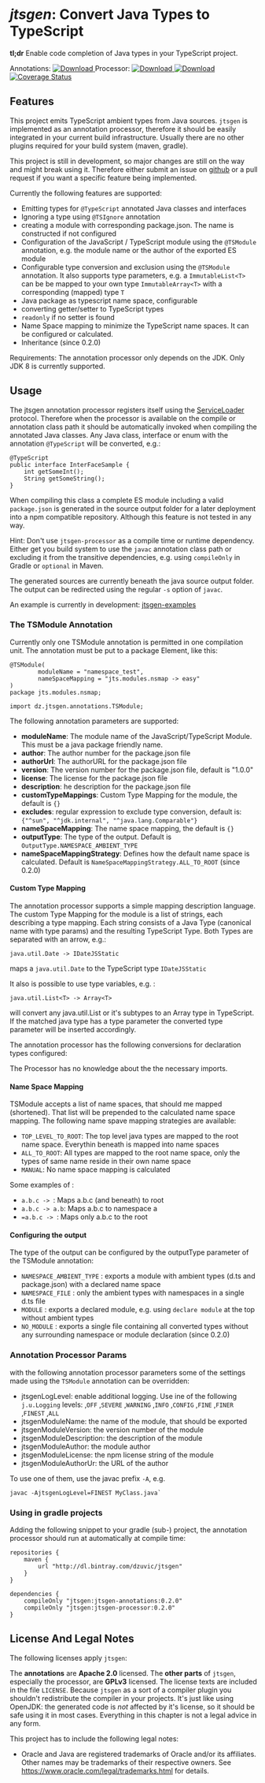 # _jtsgen_: Convert Java Types to TypeScript

**tl;dr** Enable code completion of Java types in your TypeScript project.

Annotations: [ ![Download](https://api.bintray.com/packages/dzuvic/jtsgen/annotations/images/download.svg) ](https://bintray.com/dzuvic/jtsgen/annotations/_latestVersion)
 Processor: [ ![Download](https://api.bintray.com/packages/dzuvic/jtsgen/processor/images/download.svg) ](https://bintray.com/dzuvic/jtsgen/processor/_latestVersion)
 [ ![Download](https://travis-ci.org/dzuvic/jtsgen.svg?branch=master) ](https://travis-ci.org/dzuvic/jtsgen)
 [![Coverage Status](https://codecov.io/github/dzuvic/jtsgen/coverage.svg?branch=master)](https://codecov.io/github/dzuvic/jtsgen?branch=master)

## Features

This project emits TypeScript ambient types from Java sources.
`jtsgen` is implemented as an annotation processor, therefore it should be
easily integrated in your current build infrastructure. Usually there
are no other plugins required for your build system (maven, gradle). 

This project is still in development, so major changes are still on the
way and might break using it. Therefore either submit an issue on
[github](https://github.com/dzuvic/jtsgen/issues) or a pull request if
you want a specific feature being implemented.

Currently the following features are supported:

* Emitting types for `@TypeScript` annotated Java classes and interfaces
* Ignoring a type using `@TSIgnore` annotation
* creating a module with corresponding package.json. The name is constructed
  if not configured
* Configuration of the JavaScript / TypeScript module using the `@TSModule`
  annotation, e.g. the module name or the author of the exported ES module
* Configurable type conversion and exclusion using the `@TSModule`
  annotation. It also supports type parameters, e.g. a `ImmutableList<T>`
  can be be mapped to your own type `ImmutableArray<T>` with a
  corresponding (mapped) type `T`
* Java package as typescript name space, configurable
* converting getter/setter to TypeScript types
* `readonly` if no setter is found
* Name Space mapping to minimize the TypeScript name spaces. It can be
  configured or calculated.
* Inheritance (since 0.2.0)

Requirements: The annotation processor only depends on the JDK. Only JDK 8
is currently supported.

## Usage

The jtsgen annotation processor registers itself using the
[ServiceLoader](http://docs.oracle.com/javase/8/docs/api/java/util/ServiceLoader.html)
protocol. Therefore when the processor is available on the compile or
annotation class path it should be automatically invoked when compiling
the annotated Java classes. Any Java class, interface or enum with the
annotation `@TypeScript` will be converted, e.g.:

````
@TypeScript
public interface InterFaceSample {
    int getSomeInt();
    String getSomeString();
}
````

When compiling this class a complete ES module including a valid `package.json`
is generated in the source output folder for a later deployment into
a npm compatible repository. Although this feature is not tested in any way.

Hint: Don't use `jtsgen-processor` as a compile time or runtime dependency.
Either get you build system to use the `javac` annotation class path or
excluding it from the transitive dependencies, e.g. using
`compileOnly` in Gradle or `optional` in Maven.

The generated sources are currently beneath the java source output folder.
The output can be redirected using the regular `-s` option of `javac`.

An example is currently in development: [jtsgen-examples](https://github.com/dzuvic/jtsgen-example)

### The TSModule Annotation

Currently only one TSModule annotation is permitted in one compilation unit.
The annotation must be put to a package Element, like this:

```
@TSModule(
        moduleName = "namespace_test",
        nameSpaceMapping = "jts.modules.nsmap -> easy"
)
package jts.modules.nsmap;

import dz.jtsgen.annotations.TSModule;
```


The following annotation parameters are supported:

*  **moduleName**: The module name of the JavaScript/TypeScript Module. This must be a java package friendly name.
*  **author**: The author number for the package.json file
*  **authorUrl**: The authorURL for the package.json file
*  **version**: The version number for the package.json file, default is "1.0.0"
*  **license**: The license for the package.json file
*  **description**: he description for the package.json file
*  **customTypeMappings**: Custom Type Mapping for the module, the default is `{}`
*  **excludes**: regular expression to exclude type conversion, default is: `{"^sun", "^jdk.internal", "^java.lang.Comparable"}`
*  **nameSpaceMapping**: The name space mapping, the default is `{}`
*  **outputType**: The type of the output. Default is `OutputType.NAMESPACE_AMBIENT_TYPE`
*  **nameSpaceMappingStrategy**: Defines how the default name space is calculated. Default is `NameSpaceMappingStrategy.ALL_TO_ROOT` (since 0.2.0)



#### Custom Type Mapping

The annotation processor supports a simple mapping description language.
The custom Type Mapping for the module is  a list of strings, each
describing a type mapping. Each string consists of a Java Type (canonical
name with type params) and the resulting TypeScript Type. Both Types are
separated with an arrow, e.g.:

    java.util.Date -> IDateJSStatic

maps a `java.util.Date` to the TypeScript type `IDateJSStatic`

It also is possible to use type variables, e.g. :

    java.util.List<T> -> Array<T>


will convert any java.util.List or it's subtypes to an Array type in
TypeScript. If the matched java type has a type parameter the converted
type parameter will be inserted accordingly.

The annotation processor has the following conversions for declaration
types configured:


The Processor has no knowledge about the the necessary imports.


#### Name Space Mapping

TSModule accepts a list of name spaces, that should me mapped (shortened).
That list will be prepended to the calculated name space mapping. The
following name spave mapping strategies are available:

* `TOP_LEVEL_TO_ROOT`: The top level java types are mapped to the
  root name space. Everythin beneath is mapped into name spaces
* `ALL_TO_ROOT`: All types are mapped to the root name space, only
  the types of same name reside in their own name space
* `MANUAL`: No name space mapping is calculated


Some examples of :

* `a.b.c -> `: Maps a.b.c (and beneath) to root
* `a.b.c -> a.b`: Maps a.b.c to namespace a
* `=a.b.c -> `: Maps only a.b.c to the root

#### Configuring the output

The type of the output can be configured by the outputType parameter of
the TSModule annotation:

* `NAMESPACE_AMBIENT_TYPE` : exports a module with ambient types
  (d.ts and package.json) with a declared name space
* `NAMESPACE_FILE` : only the ambient types with namespaces
  in a single d.ts file
* `MODULE` : exports a declared module, e.g. using
  `declare module` at the top without ambient types
* `NO_MODULE` : exports a single file containing all converted types
  without any surrounding namespace or module declaration (since 0.2.0)



### Annotation Processor Params

with the following annotation processor parameters some of the settings
made using the `TSModule` annotation can be overridden:

* jtsgenLogLevel: enable additional logging. Use ine of the following
  `j.u.Logging` levels: ,`OFF` ,`SEVERE` ,`WARNING` ,`INFO` ,`CONFIG`
  ,`FINE` ,`FINER` ,`FINEST` ,`ALL`
* jtsgenModuleName: the name of the module, that should be exported
* jtsgenModuleVersion: the version number of the module
* jtsgenModuleDescription: the description of the module
* jtsgenModuleAuthor: the module author
* jtsgenModuleLicense: the npm license string of the module
* jtsgenModuleAuthorUr: the URL of the author

To use one of them, use the javac prefix `-A`, e.g.

    javac -AjtsgenLogLevel=FINEST MyClass.java`



### Using in gradle projects

Adding the following snippet to your gradle (sub-) project, the annotation
processor should run at automatically at compile time:

````
repositories {
    maven {
        url "http://dl.bintray.com/dzuvic/jtsgen"
    }
}

dependencies {
    compileOnly "jtsgen:jtsgen-annotations:0.2.0"
    compileOnly "jtsgen:jtsgen-processor:0.2.0"
}
````


## License And Legal Notes

The following licenses apply `jtsgen`:

The **annotations** are **Apache 2.0** licensed. The **other parts** of `jtsgen`,
especially the processor, are **GPLv3** licensed. The license texts are
included in the file `LICENSE`. Because `jtsgen` as a sort of a compiler
plugin you shouldn't redistribute the compiler in your projects. It's
just like using OpenJDK: the generated code is *not* affected by
it's license, so it should be safe using it in most cases. Everything in
this chapter is not a legal advice in any form.

This project has to include the following legal notes:

* Oracle and Java are registered trademarks of Oracle and/or its affiliates.
  Other names may be trademarks of their respective owners. See
  https://www.oracle.com/legal/trademarks.html for details.

